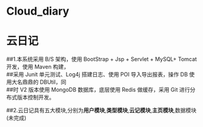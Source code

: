 # Cloud_diary
# 云日记

##1.本系统采用 B/S 架构，使用 BootStrap + Jsp + Servlet + MySQL+ Tomcat 开发，使用 Maven 构建，  
##采用 Junit 单元测试、Log4j 搭建日志、使用 POI 导入导出报表，操作 DB 使用大名鼎鼎的 DBUtil，同  
##时 V2 版本使用 MongoDB 数据库，底层使用 Redis 做缓存，采用 Git 进行分布式版本控制开发。  

##2.云日记具有五大模块,分别为**用户模块**,**类型模块**,**云记模块**,**主页模块**,数据模块(未完成)  

